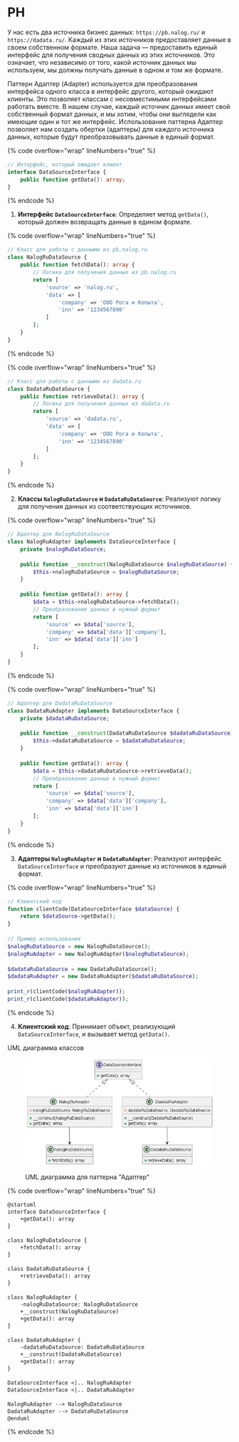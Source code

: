# PH

У нас есть два источника бизнес данных: `https://pb.nalog.ru/` и `https://dadata.ru/`. Каждый из этих источников предоставляет данные в своем собственном формате. Наша задача — предоставить единый интерфейс для получения сводных данных из этих источников. Это означает, что независимо от того, какой источник данных мы используем, мы должны получать данные в одном и том же формате.

Паттерн Адаптер (Adapter) используется для преобразования интерфейса одного класса в интерфейс другого, который ожидают клиенты. Это позволяет классам с несовместимыми интерфейсами работать вместе. В нашем случае, каждый источник данных имеет свой собственный формат данных, и мы хотим, чтобы они выглядели как имеющие один и тот же интерфейс. Использование паттерна Адаптер позволяет нам создать обертки (адаптеры) для каждого источника данных, которые будут преобразовывать данные в единый формат.

{% code overflow="wrap" lineNumbers="true" %}
```php
// Интерфейс, который ожидает клиент
interface DataSourceInterface {
    public function getData(): array;
}
```
{% endcode %}

1. **Интерфейс `DataSourceInterface`**: Определяет метод `getData()`, который должен возвращать данные в едином формате.

{% code overflow="wrap" lineNumbers="true" %}
```php
// Класс для работы с данными из pb.nalog.ru
class NalogRuDataSource {
    public function fetchData(): array {
        // Логика для получения данных из pb.nalog.ru
        return [
            'source' => 'nalog.ru',
            'data' => [
                'company' => 'ООО Рога и Копыта',
                'inn' => '1234567890'
            ]
        ];
    }
}
```
{% endcode %}

{% code overflow="wrap" lineNumbers="true" %}
```php
// Класс для работы с данными из dadata.ru
class DadataRuDataSource {
    public function retrieveData(): array {
        // Логика для получения данных из dadata.ru
        return [
            'source' => 'dadata.ru',
            'data' => [
                'company' => 'ООО Рога и Копыта',
                'inn' => '1234567890'
            ]
        ];
    }
}
```
{% endcode %}

2. **Классы `NalogRuDataSource` и `DadataRuDataSource`**: Реализуют логику для получения данных из соответствующих источников.

{% code overflow="wrap" lineNumbers="true" %}
```php
// Адаптер для NalogRuDataSource
class NalogRuAdapter implements DataSourceInterface {
    private $nalogRuDataSource;

    public function __construct(NalogRuDataSource $nalogRuDataSource) {
        $this->nalogRuDataSource = $nalogRuDataSource;
    }

    public function getData(): array {
        $data = $this->nalogRuDataSource->fetchData();
        // Преобразование данных в нужный формат
        return [
            'source' => $data['source'],
            'company' => $data['data']['company'],
            'inn' => $data['data']['inn']
        ];
    }
}
```
{% endcode %}

{% code overflow="wrap" lineNumbers="true" %}
```php
// Адаптер для DadataRuDataSource
class DadataRuAdapter implements DataSourceInterface {
    private $dadataRuDataSource;

    public function __construct(DadataRuDataSource $dadataRuDataSource) {
        $this->dadataRuDataSource = $dadataRuDataSource;
    }

    public function getData(): array {
        $data = $this->dadataRuDataSource->retrieveData();
        // Преобразование данных в нужный формат
        return [
            'source' => $data['source'],
            'company' => $data['data']['company'],
            'inn' => $data['data']['inn']
        ];
    }
}
```
{% endcode %}

3. **Адаптеры `NalogRuAdapter` и `DadataRuAdapter`**: Реализуют интерфейс `DataSourceInterface` и преобразуют данные из источников в единый формат.

{% code overflow="wrap" lineNumbers="true" %}
```php
// Клиентский код
function clientCode(DataSourceInterface $dataSource) {
    return $dataSource->getData();
}

// Пример использования
$nalogRuDataSource = new NalogRuDataSource();
$nalogRuAdapter = new NalogRuAdapter($nalogRuDataSource);

$dadataRuDataSource = new DadataRuDataSource();
$dadataRuAdapter = new DadataRuAdapter($dadataRuDataSource);

print_r(clientCode($nalogRuAdapter));
print_r(clientCode($dadataRuAdapter));
```
{% endcode %}

4. **Клиентский код**: Принимает объект, реализующий `DataSourceInterface`, и вызывает метод `getData()`.

UML диаграмма классов

<figure><img src="../../../../../.gitbook/assets/image (47).png" alt=""><figcaption><p>UML диаграмма для паттерна "Адаптер"</p></figcaption></figure>

{% code overflow="wrap" lineNumbers="true" %}
```plant-uml
@startuml
interface DataSourceInterface {
    +getData(): array
}

class NalogRuDataSource {
    +fetchData(): array
}

class DadataRuDataSource {
    +retrieveData(): array
}

class NalogRuAdapter {
    -nalogRuDataSource: NalogRuDataSource
    +__construct(NalogRuDataSource)
    +getData(): array
}

class DadataRuAdapter {
    -dadataRuDataSource: DadataRuDataSource
    +__construct(DadataRuDataSource)
    +getData(): array
}

DataSourceInterface <|.. NalogRuAdapter
DataSourceInterface <|.. DadataRuAdapter

NalogRuAdapter --> NalogRuDataSource
DadataRuAdapter --> DadataRuDataSource
@enduml
```
{% endcode %}
